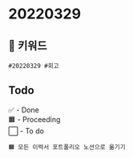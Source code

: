 # 20220329   

## 🔑 키워드
```
#20220329 #회고 
``` 

## Todo   
✅ - Done   
🟧 - Proceeding   
⬜ - To do   
```   
🟧 모든 이력서 포트폴리오 노션으로 옮기기
```   
